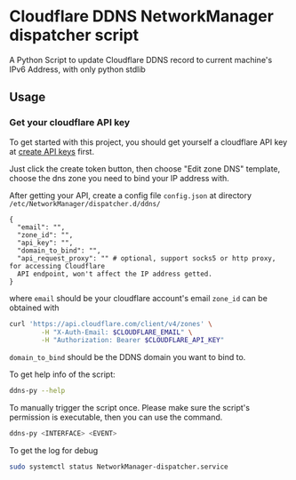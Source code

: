 # Cloudflare DDNS NetworkManager dispatcher script

A Python Script to update Cloudflare DDNS record to current machine's IPv6 Address, with only python stdlib

## Usage

### Get your cloudflare API key

To get started with this project, you should get yourself a cloudflare API key
at [create API keys](https://dash.cloudflare.com/profile/api-tokens) first.

Just click the create token button, then choose "Edit zone DNS" template, choose
the dns zone you need to bind your IP address with.

After getting your API, create a config file `config.json` at directory `/etc/NetworkManager/dispatcher.d/ddns/`

```jsonc
{
  "email": "",
  "zone_id": "",
  "api_key": "",
  "domain_to_bind": "",
  "api_request_proxy": "" # optional, support socks5 or http proxy, for accessing Cloudflare
  API endpoint, won't affect the IP address getted.
}
```

where `email` should be your cloudflare account's email
`zone_id` can be obtained with

```bash
curl 'https://api.cloudflare.com/client/v4/zones' \
        -H "X-Auth-Email: $CLOUDFLARE_EMAIL" \
        -H "Authorization: Bearer $CLOUDFLARE_API_KEY"
```

`domain_to_bind` should be the DDNS domain you want to bind to.

To get help info of the script:

```bash
ddns-py --help
```

To manually trigger the script once. Please make sure the script's permission is executable, then you can use the command.

```bash
ddns-py <INTERFACE> <EVENT>
```

To get the log for debug

```bash
sudo systemctl status NetworkManager-dispatcher.service
```
